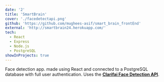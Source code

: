 ```yaml
---
date: '2'
title: 'SmartBrain'
cover: './facedetectapi.png'
github: 'https://github.com/mughees-asif/smart_brain_frontEnd'
external: 'http://smartbrain24.herokuapp.com/'
tech:
  - React
  - Express
  - Node.js
  - PostgreSQL
showInProjects: true
---
```


Face detection app. made using React and connected to a PostgreSQL database with full user authentication. Uses the <b><a target="_blank" href="https://www.clarifai.com/models/face-detection-image-recognition-model-a403429f2ddf4b49b307e318f00e528b-detection">Clarifai Face Detection API</b></a>.
